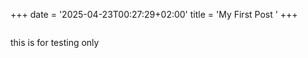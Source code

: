 +++
date = '2025-04-23T00:27:29+02:00'
title = 'My First Post '
+++
```alert(1337)
```

this is for testing only
